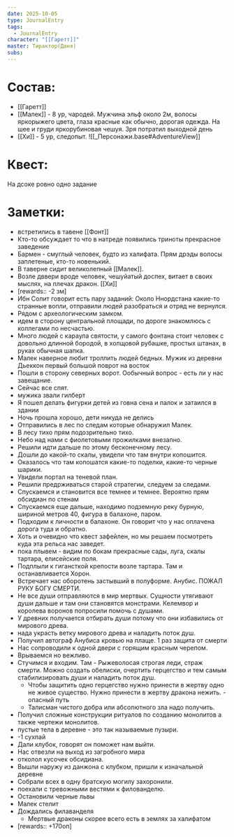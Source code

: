 ```yaml
---
date: 2025-10-05
type: JournalEntry
tags:
  - JournalEntry
character: "[[Гаретт]]"
master: Тирактор(Даня)
subs:
---
```

# Состав:
- [[Гаретт]]
- [[Малек]] - 8 ур, чародей. Мужчина эльф около 2м, волосы яркорыжего цвета, глаза красные как обычно, дорогая одежда. На шее и груди яркорубиновая чешуя. Зря потратил выходной день
- [[Хи]] - 5 ур, следопыт. 
![[_Персонажи.base#AdventureView]]

# Квест:
На дсоке ровно одно задание 

# Заметки:
- встретились в тавене [[Фонт]]
- Кто-то обсуждает то что в натреде появились триноты прекрасное заведение
- Бармен - смуглый человек, будто из халифата. Прям дрэды волосы заплетеные, кто-то новенький. 
- В таверне сидит великолепный [[Малек]].
- Возле дввери вроде человек, чешуйатый доспех, витает в своих мыслях, на плечах дракон. [[Хи]]
- [rewards:: -2 зм]
- Ибн Солит говорит есть пару заданий: Около Ннордстана какие-то странные вопли, отправили людей разобраться и отряд не вернулся.
- Рядом с археологическим замком.
- идем в сторону центральной площади, по дороге знакомлюсь с коллегами по несчастью.
- Много людей с караула святости, у самого фонтана стоит человек с довольно длинной бородой, в холщовой рубашке, простых штанах, в руках обычная шапка.
- Малек наверное любит троллить людей бедных. Мужик из деревни Дьеккон первый большой поврот на восток
- Пошли в сторону северных ворот. Ообычный вопрос - есть ли у нас завещание.
- Сейчас все спят.
- мужика звали гилберт
- Я пошел делать фигурки детей из говна сена и палок и затаился в здании
- Ночь прошла хорошо, дети никуда не делись
- Отправились в лес по следам которые обнаружил Малек.
- В лесу тихо прям подозрительно тихо.
- Небо над нами с фиолетовыми прожилками внезапно.
- Решили идти дальше по этому бесконечному лесу.
- Дошли до какой-то скалы, увидели что там внутри копошится.
- Оказалось что там копошатся какие-то поделки, какие-то черные  шарики.
- Увидели портал на теневой план.
- Решили предрживаться старой стратегии, следуем за следами.
- Спускаемся и становится все темнее и темнее. Вероятно прям обсидиан по стенам
- Спускаемся еще дальше, находимо подземную реку бурную, шириной метров 40, фигура в балахоне, паром.
- Подходим к личности в балахоне. Он говорит что у нас оплачена дорога туда и обратно.
- Хоть и очевидно что квест зафейлен, но мы решаем посмотреть куда эта рельса нас заведет.
- пока плывем - видим по бокам прекрасные сады, луга, скалы тартара, елисейские поля.
- Подплыли к гигансткой крепости возле тартара. Там и останавливается Хорон.
- Встречает нас оборотень застывший в полуформе. Анубис. ПОЖАЛ РУКУ БОГУ СМЕРТИ.
- Не все души отправляются в мир мертвых. Сущности утягивают души дальше и там они становятся монстрами. Келемвор и королева воронов попросили помочь с душами.
- У древних получается отбирать души потому что они избавились от мирового древа.
- нада украсть ветку мирового древа и наладить поток душ.
- Получил автограф Анубиса кровью на плаще. 1 раз защита от смерти
- Нас сопроводили к одной двери с горящим красным черепом.
- Врываемся но вежливо.
- Стучимся и входим. Там - Рыжеволосая строгая леди, страж смерти. Можно создать обелиски, очертить герцегство и тем самым стабилизировать души и наладить поток душ.
	- Чтобы защитить одно герцегство нужно принести в жертву одно не живое существо. Нужно принести в жертву дракона нежить. - опасный путь
	- Талисман чистого добра или абсолютного зла надо получить.
- Получил сложные конструкции ритуалов по созданию монолитов а также чертежи монолитов.
- пустые тела в деревне - это так называемые пузыри.
- -1 сухпай
- Дали клубок, говорят он поможет нам выйти.
- Нас отвезли на выход из загробного мира
- отколол кусочек обсидиана.
- Вышли наружу из данжона с клубком, пришли к изначальной деревне
- Собрали всех в одну братскую могилу захоронили.
- поехали с тревожными вестями к филованделю.
- Остановили черные львы
- Малек стелит
- Дождались филаванделя
	- Мертвые драконы скорее всего есть в землях за халифатом
- [rewards:: +170оп]